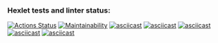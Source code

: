 ### Hexlet tests and linter status:
[![Actions Status](https://github.com/Mandasik/python-project-49/workflows/hexlet-check/badge.svg)](https://github.com/Mandasik/python-project-49/actions)
[![Maintainability](https://api.codeclimate.com/v1/badges/350d11c4fa9e6c7c5597/maintainability)](https://codeclimate.com/github/Mandasik/python-project-49/maintainability)
[![asciicast](https://asciinema.org/a/554721.svg)](https://asciinema.org/a/554721)
[![asciicast](https://asciinema.org/a/555057.svg)](https://asciinema.org/a/555057)
[![asciicast](https://asciinema.org/a/555176.svg)](https://asciinema.org/a/555176)
[![asciicast](https://asciinema.org/a/555202.svg)](https://asciinema.org/a/555202)
[![asciicast](https://asciinema.org/a/555255.svg)](https://asciinema.org/a/555255)
